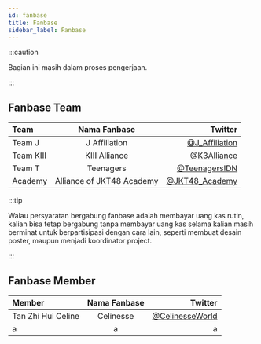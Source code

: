 ```yaml
---
id: fanbase
title: Fanbase
sidebar_label: Fanbase
---
```


:::caution

Bagian ini masih dalam proses pengerjaan.

:::

## Fanbase Team

|Team|Nama Fanbase|Twitter|
| :------------- | :----------: | -----------: |
|Team J|J Affiliation|[@J_Affiliation](https://twitter.com/J_Affiliation)|
|Team KIII|KIII Alliance|[@K3Alliance](https://twitter.com/K3Alliance)|
|Team T|Teenagers|[@TeenagersIDN](https://twitter.com/TeenagersIDN)|
|Academy|Alliance of JKT48 Academy|[@JKT48_Academy](https://twitter.com/JKT48_Academy)|


:::tip

Walau persyaratan bergabung fanbase adalah membayar uang kas rutin, kalian bisa tetap bergabung tanpa membayar uang kas selama kalian masih berminat untuk berpartisipasi dengan cara lain, seperti membuat desain poster, maupun menjadi koordinator project.

:::

## Fanbase Member

| Member       | Nama Fanbase     | Twitter   |
| :------------- | :----------: | -----------: |
| Tan Zhi Hui Celine | Celinesse   | [@CelinesseWorld](https://twitter.com/celinesseworld) |
|a   | a | a |